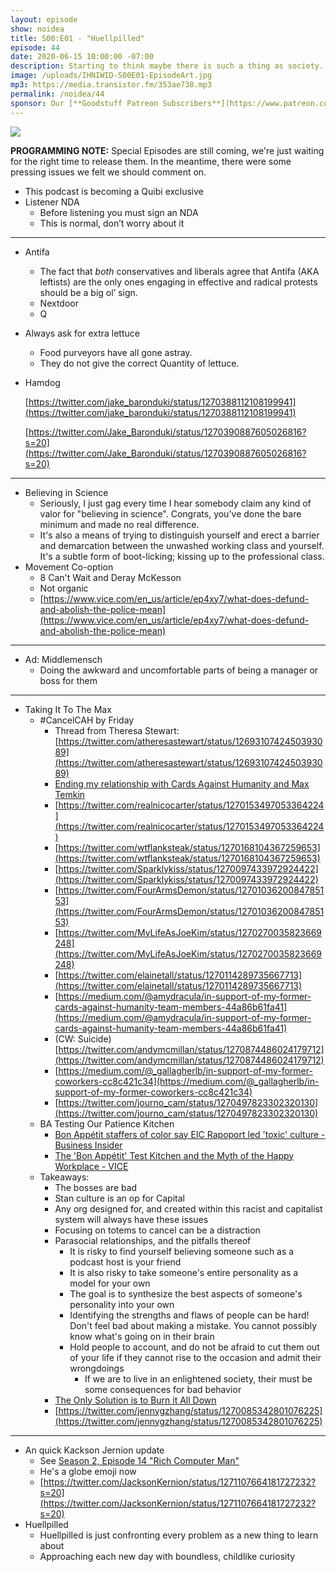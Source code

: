 ```yaml
---
layout: episode
show: noidea
title: S00:E01 - "Huellpilled"
episode: 44
date: 2020-06-15 10:00:00 -07:00
description: Starting to think maybe there is such a thing as society.
image: /uploads/IHNIWID-S00E01-EpisodeArt.jpg
mp3: https://media.transistor.fm/353ae738.mp3
permalink: /noidea/44
sponsor: Our [**Goodstuff Patreon Subscribers**](https://www.patreon.com/goodstuff "Goodstuff on Patreon") and listeners just like you! Support your favorite podcasts directly to get exclusive unedited episodes and more.
---
```


![](/uploads/IHNIWID-S00E01-EpisodeArt.jpg)

**PROGRAMMING NOTE:** Special Episodes are still coming, we're just waiting for the right time to release them. In the meantime, there were some pressing issues we felt we should comment on.


- This podcast is becoming a Quibi exclusive
- Listener NDA
    - Before listening you must sign an NDA
    - This is normal, don’t worry about it

---

- Antifa
    - The fact that *both* conservatives and liberals agree that Antifa (AKA leftists) are the only ones engaging in effective and radical protests should be a big ol’ sign.
    - Nextdoor
    - Q
- Always ask for extra lettuce
    - Food purveyors have all gone astray.
    - They do not give the correct Quantity of lettuce.
- Hamdog

    [https://twitter.com/jake_baronduki/status/1270388112108199941](https://twitter.com/jake_baronduki/status/1270388112108199941)

    [https://twitter.com/Jake_Baronduki/status/1270390887605026816?s=20](https://twitter.com/Jake_Baronduki/status/1270390887605026816?s=20)

---

- Believing in Science
    - Seriously, I just gag every time I hear somebody claim any kind of valor for "believing in science". Congrats, you've done the bare minimum and made no real difference.
    - It's also a means of trying to distinguish yourself and erect a barrier and demarcation between the unwashed working class and yourself. It's a subtle form of boot-licking; kissing up to the professional class.
- Movement Co-option
    - 8 Can't Wait and Deray McKesson
    - Not organic
    - [https://www.vice.com/en_us/article/ep4xy7/what-does-defund-and-abolish-the-police-mean](https://www.vice.com/en_us/article/ep4xy7/what-does-defund-and-abolish-the-police-mean)

---

- Ad: Middlemensch
    - Doing the awkward and uncomfortable parts of being a manager or boss for them

---

- Taking It To The Max
    - #CancelCAH by Friday
        - Thread from Theresa Stewart: [https://twitter.com/atheresastewart/status/1269310742450393089](https://twitter.com/atheresastewart/status/1269310742450393089)
        - [Ending my relationship with Cards Against Humanity and Max Temkin](https://medium.com/@anitasarkeesian/ending-my-relationship-with-cards-against-humanity-and-max-temkin-2f25108dfeb4)
        - [https://twitter.com/realnicocarter/status/1270153497053364224](https://twitter.com/realnicocarter/status/1270153497053364224)
        - [https://twitter.com/wtflanksteak/status/1270168104367259653](https://twitter.com/wtflanksteak/status/1270168104367259653)
        - [https://twitter.com/Sparklykiss/status/1270097433972924422](https://twitter.com/Sparklykiss/status/1270097433972924422)
        - [https://twitter.com/FourArmsDemon/status/1270103620084785153](https://twitter.com/FourArmsDemon/status/1270103620084785153)
        - [https://twitter.com/MyLifeAsJoeKim/status/1270270035823669248](https://twitter.com/MyLifeAsJoeKim/status/1270270035823669248)
        - [https://twitter.com/elainetall/status/1270114289735667713](https://twitter.com/elainetall/status/1270114289735667713)
        - [https://medium.com/@amydracula/in-support-of-my-former-cards-against-humanity-team-members-44a86b61fa41](https://medium.com/@amydracula/in-support-of-my-former-cards-against-humanity-team-members-44a86b61fa41)
        - (CW: Suicide) [https://twitter.com/andymcmillan/status/1270874486024179712](https://twitter.com/andymcmillan/status/1270874486024179712)
        - [https://medium.com/@_gallagherlb/in-support-of-my-former-coworkers-cc8c421c34](https://medium.com/@_gallagherlb/in-support-of-my-former-coworkers-cc8c421c34)
        - [https://twitter.com/journo_cam/status/1270497823302320130](https://twitter.com/journo_cam/status/1270497823302320130)
    - BA Testing Our Patience Kitchen
        - [Bon Appétit staffers of color say EIC Rapoport led 'toxic' culture - Business Insider](https://www.businessinsider.com/bon-appetit-adam-rapoport-toxic-racism-culture-2020-6)
        - [The 'Bon Appétit' Test Kitchen and the Myth of the Happy Workplace - VICE](https://www.vice.com/en_us/article/ep4znz/the-bon-appetit-test-kitchen-and-the-myth-of-the-happy-workplace)
    - Takeaways:
        - The bosses are bad
        - Stan culture is an op for Capital
        - Any org designed for, and created within this racist and capitalist system will always have these issues
        - Focusing on totems to cancel can be a distraction
        - Parasocial relationships, and the pitfalls thereof
            - It is risky to find yourself believing someone such as a podcast host is your friend
            - It is also risky to take someone's entire personality as a model for your own
            - The goal is to synthesize the best aspects of someone's personality into your own
            - Identifying the strengths and flaws of people can be hard! Don't feel bad about making a mistake. You cannot possibly know what's going on in their brain
            - Hold people to account, and do not be afraid to cut them out of your life if they cannot rise to the occasion and admit their wrongdoings
                - If we are to live in an enlightened society, their must be some consequences for bad behavior
        - [The Only Solution is to Burn it All Down](https://discourseblog.substack.com/p/the-only-solution-is-to-burn-it-all)
        - [https://twitter.com/jennygzhang/status/1270085342801076225](https://twitter.com/jennygzhang/status/1270085342801076225)

---

- An quick Kackson Jernion update
    - See [Season 2, Episode 14 "Rich Computer Man"](https://goodstuff.fm/noidea/28)
    - He's a globe emoji now
    - [https://twitter.com/JacksonKernion/status/1271107664181727232?s=20](https://twitter.com/JacksonKernion/status/1271107664181727232?s=20)
- Huellpilled
    - Huellpilled is just confronting every problem as a new thing to learn about
    - Approaching each new day with boundless, childlike curiosity
